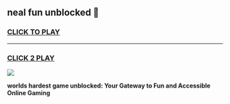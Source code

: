 
## neal fun unblocked 👋
<h3>
<a href="https://premium.freeplayer.one?title=neal_fun_unblocked&ref=13F">CLICK TO PLAY</a></h3>
<hr>

<h3>
<a href="https://premium.freeplayer.one?title=neal_fun_unblocked&ref=13F">CLICK 2 PLAY</a>
  
</h3>

<a href="https://premium.freeplayer.one?title=neal_fun_unblocked&ref=12F/"><img src="https://clearcache.store/games.png"></a>


**worlds hardest game unblocked: Your Gateway to Fun and Accessible Online Gaming**
